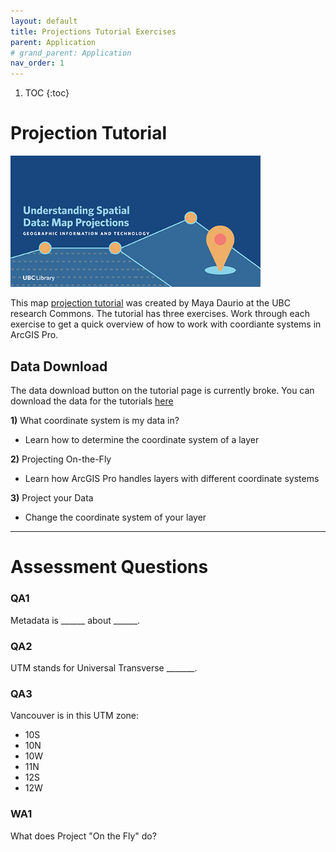 ```yaml
---
layout: default
title: Projections Tutorial Exercises
parent: Application
# grand_parent: Application
nav_order: 1
---
```


1. TOC
{:toc}

# Projection Tutorial

<img src="content/images/understanding-spatial-data-map-projections.jpg" width="400">

This map [projection tutorial](https://ubc-library-rc.github.io/map-projections/content/exercises.html) was created by Maya Daurio at the UBC research Commons.  The tutorial has three exercises.  Work through each exercise to get a quick overview of how to work with coordiante systems in ArcGIS Pro.


## Data Download

The data download button on the tutorial page is currently broke.  You can download the data for the tutorials [here](https://github.com/June-Skeeter/Module2_GEOS270/blob/main/data/projections-workshop-data.zip)

**1)** What coordinate system is my data in?
- Learn how to determine the coordinate system of a layer

**2)** Projecting On-the-Fly
- Learn how ArcGIS Pro handles layers with different coordinate systems

**3)** Project your Data
- Change the coordinate system of your layer

---

# Assessment Questions

### QA1 

Metadata is ______ about ______.

### QA2

UTM stands for Universal Transverse _______.

### QA3

Vancouver is in this UTM zone:

- 10S
- 10N
- 10W
- 11N
- 12S
- 12W


### WA1

What does Project "On the Fly" do?

<!-- displays layers in the map CRS regardless of the data's underlying CRS -->

